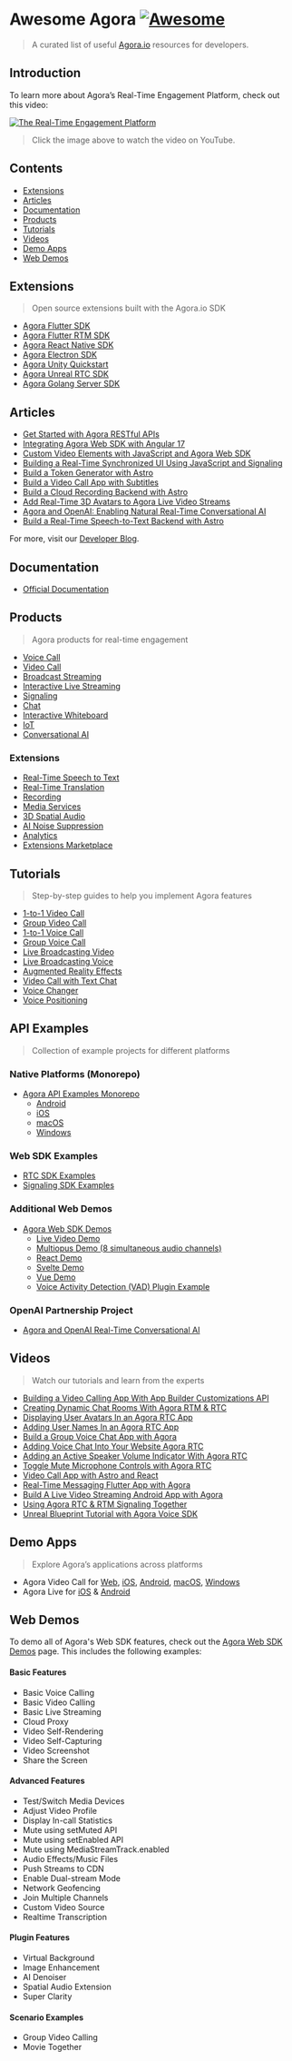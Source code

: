 # Awesome Agora [![Awesome](https://awesome.re/badge.svg)](https://awesome.re)

> A curated list of useful [Agora.io](https://www.agora.io) resources for developers.

## Introduction

To learn more about Agora’s Real-Time Engagement Platform, check out this video:

[![The Real-Time Engagement Platform](https://img.youtube.com/vi/tlzu2FvPZQI/maxresdefault.jpg)](https://www.youtube.com/watch?v=tlzu2FvPZQI)

> Click the image above to watch the video on YouTube.

## Contents

- [Extensions](#extensions)
- [Articles](#articles)
- [Documentation](#documentation)
- [Products](#products)
- [Tutorials](#tutorials)
- [Videos](#videos)
- [Demo Apps](#demo-apps)
- [Web Demos](#web-demos)

## Extensions

> Open source extensions built with the Agora.io SDK

- [Agora Flutter SDK](https://github.com/AgoraIO-Extensions/Agora-Flutter-SDK)
- [Agora Flutter RTM SDK](https://github.com/AgoraIO-Extensions/Agora-Flutter-RTM-SDK)
- [Agora React Native SDK](https://github.com/AgoraIO-Extensions/react-native-agora)
- [Agora Electron SDK](https://github.com/AgoraIO-Extensions/Electron-SDK)
- [Agora Unity Quickstart](https://github.com/AgoraIO-Extensions/Agora-Unity-Quickstart)
- [Agora Unreal RTC SDK](https://github.com/AgoraIO-Extensions/Agora-Unreal-RTC-SDK)
- [Agora Golang Server SDK](https://github.com/AgoraIO-Extensions/Agora-Golang-Server-SDK)

## Articles

- [Get Started with Agora RESTful APIs](https://www.agora.io/en/blog/get-started-with-agora-restful-apis/)
- [Integrating Agora Web SDK with Angular 17](https://www.agora.io/en/blog/integrating-agora-web-sdk-with-angular-17/)
- [Custom Video Elements with JavaScript and Agora Web SDK](https://www.agora.io/en/blog/custom-video-elements-with-javascript-and-agora-web-sdk/)
- [Building a Real-Time Synchronized UI Using JavaScript and Signaling](https://www.agora.io/en/blog/building-a-real-time-synchronized-ui-using-javascript-and-signaling/)
- [Build a Token Generator with Astro](https://www.agora.io/en/blog/build-a-token-generator-with-astro/)
- [Build a Video Call App with Subtitles](https://www.agora.io/en/blog/build-a-video-call-app-with-subtitles/)
- [Build a Cloud Recording Backend with Astro](https://www.agora.io/en/blog/build-a-cloud-recording-backend-with-astro/)
- [Add Real-Time 3D Avatars to Agora Live Video Streams](https://www.agora.io/en/blog/add-real-time-3d-avatars-to-agora-live-video-streams/)
- [Agora and OpenAI: Enabling Natural Real-Time Conversational AI](https://www.agora.io/en/blog/agora-and-openai-enabling-natural-real-time-conversational-ai/)
- [Build a Real-Time Speech-to-Text Backend with Astro](https://www.agora.io/en/blog/build-a-real-time-speech-to-text-backend-with-astro/)

For more, visit our [Developer Blog](https://www.agora.io/en/category/developer/).

## Documentation

- [Official Documentation](https://docs.agora.io/)

## Products

> Agora products for real-time engagement

- [Voice Call](https://www.agora.io/en/products/voice-call/)
- [Video Call](https://www.agora.io/en/products/video-call/)
- [Broadcast Streaming](https://www.agora.io/en/products/broadcast-streaming/)
- [Interactive Live Streaming](https://www.agora.io/en/products/interactive-live-streaming/)
- [Signaling](https://www.agora.io/en/products/signaling/)
- [Chat](https://www.agora.io/en/products/chat/)
- [Interactive Whiteboard](https://www.agora.io/en/products/interactive-whiteboard/)
- [IoT](https://www.agora.io/en/products/io-sdk/)
- [Conversational AI](https://www.agora.io/en/products/agora-openai-conversational-ai-sdk/)

### Extensions

- [Real-Time Speech to Text](https://www.agora.io/en/products/speech-to-text/)
- [Real-Time Translation](https://www.agora.io/en/products/real-time-translation/)
- [Recording](https://www.agora.io/en/products/recording/)
- [Media Services](https://www.agora.io/en/products/media-services/)
- [3D Spatial Audio](https://www.agora.io/en/products/3d-spatial-audio/)
- [AI Noise Suppression](https://www.agora.io/en/products/ai-noise-suppression/)
- [Analytics](https://www.agora.io/en/products/agora-analytics/)
- [Extensions Marketplace](https://www.agora.io/en/extensions-marketplace/)

## Tutorials

> Step-by-step guides to help you implement Agora features

- [1-to-1 Video Call](https://github.com/AgoraIO/Basic-Video-Call/tree/master/One-to-One-Video)
- [Group Video Call](https://github.com/AgoraIO/Basic-Video-Call/tree/master/Group-Video)
- [1-to-1 Voice Call](https://github.com/AgoraIO/Basic-Audio-Call/tree/master/One-to-One-Voice)
- [Group Voice Call](https://github.com/AgoraIO/Basic-Audio-Call/tree/master/Group-Voice-Call)
- [Live Broadcasting Video](https://github.com/AgoraIO/Basic-Video-Broadcasting)
- [Live Broadcasting Voice](https://github.com/AgoraIO/Basic-Audio-Broadcasting)
- [Augmented Reality Effects](https://github.com/AgoraIO/Advanced-Video/tree/master/Augmented-Reality)
- [Video Call with Text Chat](https://github.com/AgoraIO/Advanced-Video/tree/master/Video-Call-with-Chat)
- [Voice Changer](https://github.com/AgoraIO/Advanced-Audio/tree/master/Voice-Changer)
- [Voice Positioning](https://github.com/AgoraIO/Advanced-Audio/tree/master/Voice-Position)

## API Examples

> Collection of example projects for different platforms

### Native Platforms (Monorepo)

- [Agora API Examples Monorepo](https://github.com/AgoraIO/API-Examples)
  - [Android](https://github.com/AgoraIO/API-Examples/tree/main/Android)
  - [iOS](https://github.com/AgoraIO/API-Examples/tree/main/iOS)
  - [macOS](https://github.com/AgoraIO/API-Examples/tree/main/macOS)
  - [Windows](https://github.com/AgoraIO/API-Examples/tree/main/windows)

### Web SDK Examples

- [RTC SDK Examples](https://github.com/AgoraIO/API-Examples-Web)
- [Signaling SDK Examples](https://github.com/AgoraIO/signaling-sdk-samples-web)

### Additional Web Demos

- [Agora Web SDK Demos](https://github.com/AgoraIO/agora-rtc-web/tree/main/projects)
  - [Live Video Demo](https://github.com/AgoraIO/agora-rtc-web/tree/main/projects/quick-demo-live-video)
  - [Multiopus Demo (8 simultaneous audio channels)](https://github.com/AgoraIO/agora-rtc-web/tree/main/projects/quick-demo-multiopus)
  - [React Demo](https://github.com/AgoraIO/agora-rtc-web/tree/main/projects/quick-demo-react)
  - [Svelte Demo](https://github.com/AgoraIO/agora-rtc-web/tree/main/projects/quick-demo-svelte)
  - [Vue Demo](https://github.com/AgoraIO/agora-rtc-web/tree/main/projects/quick-demo-vue)
  - [Voice Activity Detection (VAD) Plugin Example](https://github.com/AgoraIO/agora-rtc-web/tree/main/projects/agora-plugin-vad-example)

### OpenAI Partnership Project

- [Agora and OpenAI Real-Time Conversational AI](https://github.com/AgoraIO/openai-realtime-python)

## Videos

> Watch our tutorials and learn from the experts

- [Building a Video Calling App With App Builder Customizations API](https://www.youtube.com/watch?v=rfzyct-CknA)
- [Creating Dynamic Chat Rooms With Agora RTM & RTC](https://www.youtube.com/watch?v=w5tqjn7fmz8)
- [Displaying User Avatars In an Agora RTC App](https://www.youtube.com/watch?v=drlEMBBooQk)
- [Adding User Names In an Agora RTC App](https://www.youtube.com/watch?v=s7iiZ06K81A)
- [Build a Group Voice Chat App with Agora](https://www.youtube.com/watch?v=j7jSdLLNodQ)
- [Adding Voice Chat Into Your Website Agora RTC](https://www.youtube.com/watch?v=8ZFrVpc1oho)
- [Adding an Active Speaker Volume Indicator With Agora RTC](https://www.youtube.com/watch?v=9EiC61SncyU)
- [Toggle Mute Microphone Controls with Agora RTC](https://www.youtube.com/watch?v=WjvVwwFl1sM)
- [Video Call App with Astro and React](https://www.youtube.com/watch?v=VCIx8Gcjcz8)
- [Real-Time Messaging Flutter App with Agora](https://www.youtube.com/watch?v=TBgHmFcDd1U)
- [Build A Live Video Streaming Android App with Agora](https://www.youtube.com/watch?v=aleGW7OLic4)
- [Using Agora RTC & RTM Signaling Together](https://www.youtube.com/watch?v=F-urJY01Bgs)
- [Unreal Blueprint Tutorial with Agora Voice SDK](https://www.youtube.com/watch?v=MIUPSxa1IMc)

## Demo Apps

> Explore Agora’s applications across platforms

- Agora Video Call for [Web](https://videocall.agora.io), [iOS](https://itunes.apple.com/us/app/agora-video-call/id1080303824), [Android](https://play.google.com/store/apps/details?id=io.agora.vcall), [macOS](https://itunes.apple.com/us/app/agora-video-call/id1112106913), [Windows](https://download.agora.io/avc/release/AgoraVideoCall_for_windows_3.0.5.zip)
- Agora Live for [iOS](https://itunes.apple.com/cn/app/id1116886856) & [Android](https://play.google.com/store/apps/details?id=io.agora.vlive)

## Web Demos

To demo all of Agora's Web SDK features, check out the [Agora Web SDK Demos](https://webdemo.agora.io/) page.
This includes the following examples:

#### Basic Features

- Basic Voice Calling
- Basic Video Calling
- Basic Live Streaming
- Cloud Proxy
- Video Self-Rendering
- Video Self-Capturing
- Video Screenshot
- Share the Screen

#### Advanced Features

- Test/Switch Media Devices
- Adjust Video Profile
- Display In-call Statistics
- Mute using setMuted API
- Mute using setEnabled API
- Mute using MediaStreamTrack.enabled
- Audio Effects/Music Files
- Push Streams to CDN
- Enable Dual-stream Mode
- Network Geofencing
- Join Multiple Channels
- Custom Video Source
- Realtime Transcription

#### Plugin Features

- Virtual Background
- Image Enhancement
- AI Denoiser
- Spatial Audio Extension
- Super Clarity

#### Scenario Examples

- Group Video Calling
- Movie Together
